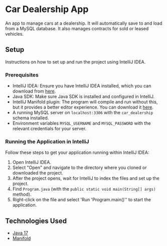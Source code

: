 # Car Dealership App

An app to manage cars at a dealership. It will automatically save to
and load from a MySQL database. It also manages contracts for sold or
leased vehicles.

## Setup

Instructions on how to set up and run the project using IntelliJ IDEA.

### Prerequisites

- IntelliJ IDEA: Ensure you have IntelliJ IDEA installed, which you can download
  from [here](https://www.jetbrains.com/idea/download/).
- Java SDK: Make sure Java SDK is installed and configured in IntelliJ.
- IntelliJ Manifold plugin: The program will compile and run without this, but it provides a better editor experience.
  You can download it [here](https://plugins.jetbrains.com/plugin/10057-manifold).
- A running MySQL server on `localhost:3306` with the `car_dealership` schema installed.
- Environment variables `MYSQL_USERNAME` and `MYSQL_PASSWORD` with the relevant credentials
  for your server.

### Running the Application in IntelliJ

Follow these steps to get your application running within IntelliJ IDEA:

1. Open IntelliJ IDEA.
2. Select "Open" and navigate to the directory where you cloned or downloaded the project.
3. After the project opens, wait for IntelliJ to index the files and set up the project.
4. Find `Program.java` (with the `public static void main(String[] args)` method).
5. Right-click on the file and select 'Run 'Program.main()'' to start the application.

## Technologies Used

- [Java 17](https://www.oracle.com/java/technologies/javase/jdk17-archive-downloads.html)
- [Manifold](https://github.com/manifold-systems/manifold)
